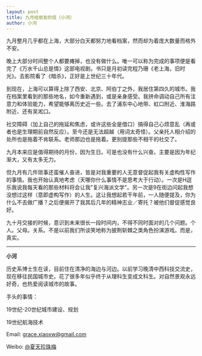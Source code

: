 ```yaml
---
layout: post
title: 九月给朋友的信（小河）
author: 小河
---
```

九月整月几乎都在上海，大部分白天都努力地看档案，然而却为着庞大数量而格外不安。

晚上大部分时间整个人都要瘫掉，也没有做什么。唯一可以称为完成的事项便是看完了《万水千山总是情》这部电视剧。书只是月初读完程乃珊《老上海，旧时光》。去影院看了《暗杀》，正好是上世纪三十年代。

到现在，上海可以算得上除了西安、北京、阿伯丁之外，我居住第四久的城市。我在档案里看到的那些地名，如今重新遇到，或是亲身感受。我拼命调动自己所有注意力和体验能力，希望能够离历史近一些。去了浦东中心地带、虹口附近、淮海路附近、还有吴淞口。

社交障碍（加上自己的拖延和焦虑，或许这些全是借口）搞得自己心烦意乱（再或者也是生理期前自然反应）。至今还是无法超越（用词太奇怪）。父亲托人相介绍的处所也是拖着不肯联系。老师那边也是拖着。更别提那些不相干的社交了。

九月本来应是值得期待的月份，因为生日。可是也没有什么兴奋。主要是因为年纪渐大，又有太多无力。

但九月有几件琐事还蛮催人奋进，皆是对我重要的人无意督促起我有关虚构性写作的事情。我也开始认真地考虑（天哪你什么事情不是思考大于行动）。一次是H逗乐我说我每天看的那些材料将会让我"复兴海派文学"。另一次是9在街边问起我想没想过这样（意即虚构写作）的人生。这让我想起若干年前，一人随便提及，你为什么不去做广播？之后便揭开了我其后几年的精神志业／寄托？被他们督促感觉良好。

九十月交接的时候，意识到未来很长一段时间内，不得不同时面对的几个问题。个人。父母。关系。不是以前我们所谈笑地称为披荆斩棘之类角色扮演游戏。而是，真实。
 
                                          
---
**小河**

历史系博士生在读，目前住在清净的海边与河边。以前学习晚清中西科技交流史，现在移往民国城市史。花了很多年似乎终于从理科生变成文科生。对自然景观永远好奇，也热爱阅读城市的故事。

手头的事情：

19世纪-20世纪城市建设、规划

19世纪航海技术

Email: [grace.xiaoxw@gmail.com](grace.xiaoxw@gmail.com "grace.xiaoxw@gmail.com")

Weibo: [@夏天珍珠梅](http://weibo.com/u/1668493177 "@夏天珍珠梅")